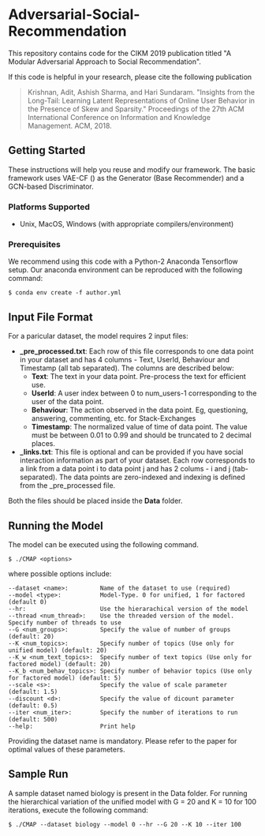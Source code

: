 # Adversarial-Social-Recommendation
This repository contains code for the CIKM 2019 publication titled "A Modular Adversarial Approach to Social Recommendation". 

If this code is helpful in your research, please cite the following publication

> Krishnan, Adit, Ashish Sharma, and Hari Sundaram. "Insights from the Long-Tail: Learning Latent Representations of Online User Behavior in the Presence of Skew and Sparsity." Proceedings of the 27th ACM International Conference on Information and Knowledge Management. ACM, 2018.

## Getting Started

These instructions will help you reuse and modify our framework. The basic framework uses VAE-CF () as the Generator (Base Recommender) and a GCN-based Discriminator.

### Platforms Supported

- Unix, MacOS, Windows (with appropriate compilers/environment)

### Prerequisites

We recommend using this code with a Python-2 Anaconda Tensorflow setup. Our anaconda environment can be reproduced with the following command:

```
$ conda env create -f author.yml
```

## Input File Format

For a paricular dataset, the model requires 2 input files:

- **<dataset>_pre_processed.txt**: Each row of this file corresponds to one data point in your dataset and has 4 columns - Text, UserId, Behaviour and Timestamp (all tab separated).  The columns are described below:
    - **Text**: The text in your data point. Pre-process the text for efficient use.
    - **UserId**: A user index between 0 to num_users-1 corresponding to the user of the data point.
    - **Behaviour**: The action observed in the data point. Eg, questioning, answering, commenting, etc. for Stack-Exchanges
    - **Timestamp**: The normalized value of time of data point. The value must be between 0.01 to 0.99 and should be truncated to 2 decimal places. 
- **<dataset>_links.txt**: This file is optional and can be provided if you have social interaction information as part of your dataset. Each row corresponds to a link from a data point i to data point j and has 2 colums - i and j (tab-separated). The data points are zero-indexed and indexing is defined from the <dataset>_pre_processed file.

Both the files should be placed inside the **Data** folder.

## Running the Model

The model can be executed using the following command.

```
$ ./CMAP <options>
```

where possible options include:

```
--dataset <name>:         Name of the dataset to use (required)
--model <type>:           Model-Type. 0 for unified, 1 for factored (default 0)
--hr:                     Use the hierarachical version of the model
--thread <num_thread>:    Use the threaded version of the model. Specify number of threads to use
--G <num_groups>:         Specify the value of number of groups (default: 20)
--K <num_topics>:         Specify number of topics (Use only for unified model) (default: 20)
--K_w <num_text_topics>:  Specify number of text topics (Use only for factored model) (default: 20)
--K_b <num_behav_topics>: Specify number of behavior topics (Use only for factored model) (default: 5)
--scale <s>:              Specify the value of scale parameter (default: 1.5)
--discount <d>:           Specify the value of dicount parameter (default: 0.5)
--iter <num_iter>:        Specify the number of iterations to run (default: 500)
--help:                   Print help
```

Providing the dataset name is mandatory. Please refer to the paper for optimal values of these parameters.

## Sample Run
A sample dataset named biology is present in the Data folder. For running the hierarchical variation of the unified model with G = 20 and K = 10 for 100 iterations, execute the following command:
```
$ ./CMAP --dataset biology --model 0 --hr --G 20 --K 10 --iter 100
```
